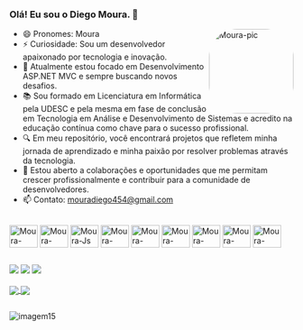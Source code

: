 ### Olá! Eu sou o Diego Moura. 👋
<img align="right" alt="Moura-pic" height="150" style="border-radius:50px;" src="https://user-images.githubusercontent.com/52717641/230969671-747c878b-089f-4160-afa2-86a3c8ca5b15.jpg">

- 😄 Pronomes: Moura
- ⚡ Curiosidade: Sou um desenvolvedor apaixonado por tecnologia e inovação. 
- 🌱 Atualmente estou focado em Desenvolvimento ASP.NET MVC e sempre buscando novos desafios.
- 📚 Sou formado em Licenciatura em Informática pela UDESC e pela mesma em fase de conclusão em Tecnologia em Análise e Desenvolvimento de Sistemas e acredito na educação contínua como chave para o sucesso profissional.
- 🔍 Em meu repositório, você encontrará projetos que refletem minha jornada de aprendizado e minha paixão por resolver problemas através da tecnologia.
- 🤝 Estou aberto a colaborações e oportunidades que me permitam crescer profissionalmente e contribuir para a comunidade de desenvolvedores.
- 📫 Contato: mouradiego454@gmail.com



<div style="display: inline_block"><br>
  <img align="center" alt="Moura-HTML" height="40" width="50" src="https://cdn.jsdelivr.net/gh/devicons/devicon/icons/html5/html5-original.svg">
  <img align="center" alt="Moura-CSS" height="40" width="50" src="https://cdn.jsdelivr.net/gh/devicons/devicon/icons/css3/css3-original.svg">
  <img align="center" alt="Moura-Js" height="40" width="50" src="https://cdn.jsdelivr.net/gh/devicons/devicon/icons/javascript/javascript-original.svg">
  <img align="center" alt="Moura-Python" height="40" width="50" src="https://cdn.jsdelivr.net/gh/devicons/devicon/icons/python/python-original.svg">
  <img align="center" alt="Moura-Csharp" height="40" width="50" src="https://cdn.jsdelivr.net/gh/devicons/devicon/icons/csharp/csharp-original.svg">
  <img align="center" alt="Moura-Mysql" height="40" width="50" src="https://cdn.jsdelivr.net/gh/devicons/devicon/icons/mysql/mysql-original.svg">
  <img align="center" alt="Moura-Sqlite" height="40" width="50" src="https://cdn.jsdelivr.net/gh/devicons/devicon/icons/sqlite/sqlite-original.svg">
  <img align="center" alt="Moura-VisualStudio" height="40" width="50" src="https://cdn.jsdelivr.net/gh/devicons/devicon/icons/visualstudio/visualstudio-plain.svg">
  <img align="center" alt="Moura-VSCode" height="40" width="50" src="https://cdn.jsdelivr.net/gh/devicons/devicon/icons/vscode/vscode-original.svg">
  
  
</div>
  
  ##
 
<div> 
  <a href="https://instagram.com/mour4" target="_blank"><img src="https://img.shields.io/badge/-Instagram-%23E4405F?style=for-the-badge&logo=instagram&logoColor=white" target="_blank"></a>
  <a href = "mailto:mouradiego454@gmail.com"><img src="https://img.shields.io/badge/-Gmail-%23333?style=for-the-badge&logo=gmail&logoColor=white" target="_blank"></a>
  <a href="https://www.linkedin.com/in/diego-moura-2a395222a" target="_blank"><img src="https://img.shields.io/badge/-LinkedIn-%230077B5?style=for-the-badge&logo=linkedin&logoColor=white" target="_blank"></a> 
</div>
<br>

<a href="https://github.com/roccodhego/github-readme-stats">
  <img align="center" src="https://github-readme-stats.vercel.app/api?username=roccodhego&show_icons=true&theme=dark" />
</a>
<a href="https://github.com/roccodhego/github-readme-stats">
  <img align="center" src="https://github-readme-stats.vercel.app/api/top-langs/?username=roccodhego&layout=compact" />
</a>

##

![imagem15](https://user-images.githubusercontent.com/52717641/231016661-6e83850d-0389-4928-845f-af018e9b9307.gif)
